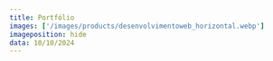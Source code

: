 ```yaml
---
title: Portfólio
images: ['/images/products/desenvolvimentoweb_horizontal.webp']
imageposition: hide
data: 10/10/2024
---
```

<list title="Portfólio"/>

